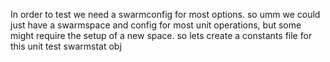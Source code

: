 In order to test we need a swarmconfig for most options. so umm we could just have a swarmspace and config for most unit operations, but some might require the setup of a new space. so lets create a constants file for this unit test swarmstat obj